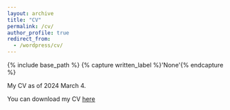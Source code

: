 ```yaml
---
layout: archive
title: "CV"
permalink: /cv/
author_profile: true
redirect_from:
  - /wordpress/cv/
---
```



{% include base_path %}
{% capture written_label %}'None'{% endcapture %}

My CV as of 2024 March 4.

You can download my CV <u><a href="../AF_CV.pdf">here</a></u>
<br/>


